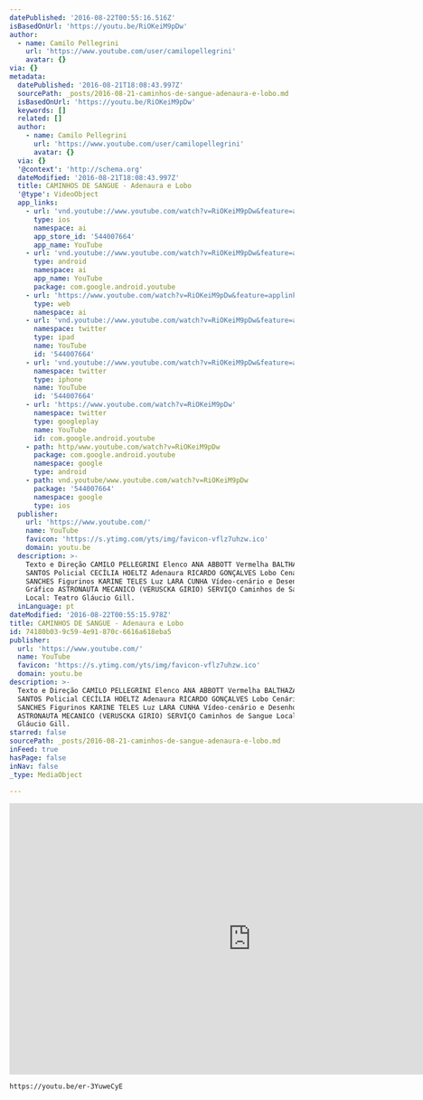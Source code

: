 ```yaml
---
datePublished: '2016-08-22T00:55:16.516Z'
isBasedOnUrl: 'https://youtu.be/RiOKeiM9pDw'
author:
  - name: Camilo Pellegrini
    url: 'https://www.youtube.com/user/camilopellegrini'
    avatar: {}
via: {}
metadata:
  datePublished: '2016-08-21T18:08:43.997Z'
  sourcePath: _posts/2016-08-21-caminhos-de-sangue-adenaura-e-lobo.md
  isBasedOnUrl: 'https://youtu.be/RiOKeiM9pDw'
  keywords: []
  related: []
  author:
    - name: Camilo Pellegrini
      url: 'https://www.youtube.com/user/camilopellegrini'
      avatar: {}
  via: {}
  '@context': 'http://schema.org'
  dateModified: '2016-08-21T18:08:43.997Z'
  title: CAMINHOS DE SANGUE - Adenaura e Lobo
  '@type': VideoObject
  app_links:
    - url: 'vnd.youtube://www.youtube.com/watch?v=RiOKeiM9pDw&feature=applinks'
      type: ios
      namespace: ai
      app_store_id: '544007664'
      app_name: YouTube
    - url: 'vnd.youtube://www.youtube.com/watch?v=RiOKeiM9pDw&feature=applinks'
      type: android
      namespace: ai
      app_name: YouTube
      package: com.google.android.youtube
    - url: 'https://www.youtube.com/watch?v=RiOKeiM9pDw&feature=applinks'
      type: web
      namespace: ai
    - url: 'vnd.youtube://www.youtube.com/watch?v=RiOKeiM9pDw&feature=applinks'
      namespace: twitter
      type: ipad
      name: YouTube
      id: '544007664'
    - url: 'vnd.youtube://www.youtube.com/watch?v=RiOKeiM9pDw&feature=applinks'
      namespace: twitter
      type: iphone
      name: YouTube
      id: '544007664'
    - url: 'https://www.youtube.com/watch?v=RiOKeiM9pDw'
      namespace: twitter
      type: googleplay
      name: YouTube
      id: com.google.android.youtube
    - path: http/www.youtube.com/watch?v=RiOKeiM9pDw
      package: com.google.android.youtube
      namespace: google
      type: android
    - path: vnd.youtube/www.youtube.com/watch?v=RiOKeiM9pDw
      package: '544007664'
      namespace: google
      type: ios
  publisher:
    url: 'https://www.youtube.com/'
    name: YouTube
    favicon: 'https://s.ytimg.com/yts/img/favicon-vflz7uhzw.ico'
    domain: youtu.be
  description: >-
    Texto e Direção CAMILO PELLEGRINI Elenco ANA ABBOTT Vermelha BALTHAZAR DOS
    SANTOS Policial CECÍLIA HOELTZ Adenaura RICARDO GONÇALVES Lobo Cenário ANDRÉ
    SANCHES Figurinos KARINE TELES Luz LARA CUNHA Vídeo-cenário e Desenho
    Gráfico ASTRONAUTA MECANICO (VERUSCKA GIRIO) SERVIÇO Caminhos de Sangue
    Local: Teatro Gláucio Gill.
  inLanguage: pt
dateModified: '2016-08-22T00:55:15.978Z'
title: CAMINHOS DE SANGUE - Adenaura e Lobo
id: 74180b03-9c59-4e91-870c-6616a618eba5
publisher:
  url: 'https://www.youtube.com/'
  name: YouTube
  favicon: 'https://s.ytimg.com/yts/img/favicon-vflz7uhzw.ico'
  domain: youtu.be
description: >-
  Texto e Direção CAMILO PELLEGRINI Elenco ANA ABBOTT Vermelha BALTHAZAR DOS
  SANTOS Policial CECÍLIA HOELTZ Adenaura RICARDO GONÇALVES Lobo Cenário ANDRÉ
  SANCHES Figurinos KARINE TELES Luz LARA CUNHA Vídeo-cenário e Desenho Gráfico
  ASTRONAUTA MECANICO (VERUSCKA GIRIO) SERVIÇO Caminhos de Sangue Local: Teatro
  Gláucio Gill.
starred: false
sourcePath: _posts/2016-08-21-caminhos-de-sangue-adenaura-e-lobo.md
inFeed: true
hasPage: false
inNav: false
_type: MediaObject

---
```

<iframe src="https://cdn.embedly.com/widgets/media.html?src=https%3A%2F%2Fwww.youtube.com%2Fembed%2FRiOKeiM9pDw%3Ffeature%3Doembed&amp;url=http%3A%2F%2Fwww.youtube.com%2Fwatch%3Fv%3DRiOKeiM9pDw&amp;image=https%3A%2F%2Fi.ytimg.com%2Fvi%2FRiOKeiM9pDw%2Fhqdefault.jpg&amp;key=b7d04c9b404c499eba89ee7072e1c4f7&amp;type=text%2Fhtml&amp;schema=youtube" width="854" height="480" scrolling="no" frameborder="0" allowfullscreen="" style=""></iframe>

    https://youtu.be/er-3YuweCyE